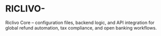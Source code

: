 # RICLIVO-
Riclivo Core – configuration files, backend logic, and API integration for global refund automation, tax compliance, and open banking workflows.
